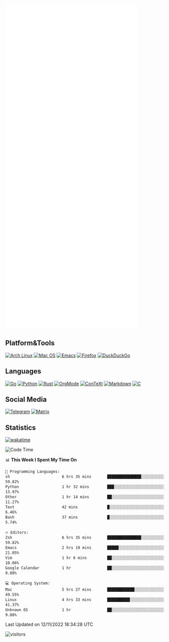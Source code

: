 ![Metrics](https://github.com/SteamedFish/SteamedFish/blob/master/github-metrics.svg)

## Platform&Tools

[![Arch Linux](https://img.shields.io/badge/ArchLinux-1793D1?logo=arch-linux&logoColor=fff&style=flat-square)](https://archlinux.org/)
[![Mac OS](https://img.shields.io/badge/MacOS-000000?style=flat-square&logo=macos&logoColor=F0F0F0)](https://www.apple.com/macos/)
[![Emacs](https://img.shields.io/badge/Emacs-%237F5AB6.svg?&style=flat-square&logo=gnu-emacs&logoColor=white)](https://www.gnu.org/software/emacs/)
[![Firefox](https://img.shields.io/badge/Firefox-FF7139?style=flat-square&logo=Firefox-Browser&logoColor=white)](https://firefox.com/)
[![DuckDuckGo](https://img.shields.io/badge/DuckDuckGo-DE5833?style=flat-square&logo=DuckDuckGo&logoColor=white)](https://duckduckgo.com/)

## Languages

[![Go](https://img.shields.io/badge/Golang-%2300ADD8.svg?style=flat-square&logo=go&logoColor=white)](https://golang.org/)
[![Python](https://img.shields.io/badge/Python-3670A0?style=flat-square&logo=python&logoColor=ffdd54)](https://www.python.org/)
[![Rust](https://img.shields.io/badge/Rust-%23000000.svg?style=flat-square&logo=rust&logoColor=white)](https://www.rust-lang.org/)
[![OrgMode](https://img.shields.io/badge/OrgMode-%23000000.svg?style=flat-square&logo=org&logoColor=white)](https://orgmode.org/)
[![ConTeXt](https://img.shields.io/badge/ConTeXt-%23008080.svg?style=flat-square&logo=latex&logoColor=white)](https://contextgarden.net/)
[![Markdown](https://img.shields.io/badge/MarkDown-%23000000.svg?style=flat-square&logo=markdown&logoColor=white)](https://daringfireball.net/projects/markdown/)
[![C](https://img.shields.io/badge/C-%2300599C.svg?style=flat-square&logo=c&logoColor=white)](https://www.iso.org/standard/74528.html)

## Social Media
[![Telegram](https://img.shields.io/badge/SteamedFish-2CA5E0?style=social&logo=telegram&logoColor=white)](https://t.me/SteamedFish)
[![Matrix](https://img.shields.io/badge/SteamedFish-2CA5E0?style=social&logo=matrix&logoColor=black)](https://matrix.to/#/@i:steamedfish.org)

## Statistics
[![wakatime](https://wakatime.com/badge/user/168280d6-fcf2-4b4f-ad3a-dc4612f35b38.svg)](https://wakatime.com/@168280d6-fcf2-4b4f-ad3a-dc4612f35b38)

<!--START_SECTION:waka-->
![Code Time](http://img.shields.io/badge/Code%20Time-2%2C128%20hrs%2027%20mins-blue)

📊 **This Week I Spent My Time On** 

```text
💬 Programming Languages: 
sh                       6 hrs 35 mins       ███████████████░░░░░░░░░░   59.82% 
Python                   1 hr 32 mins        ███░░░░░░░░░░░░░░░░░░░░░░   13.97% 
Other                    1 hr 14 mins        ██░░░░░░░░░░░░░░░░░░░░░░░   11.27% 
Text                     42 mins             █░░░░░░░░░░░░░░░░░░░░░░░░   6.46% 
Bash                     37 mins             █░░░░░░░░░░░░░░░░░░░░░░░░   5.74%

🔥 Editors: 
Zsh                      6 hrs 35 mins       ███████████████░░░░░░░░░░   59.82% 
Emacs                    2 hrs 19 mins       █████░░░░░░░░░░░░░░░░░░░░   21.05% 
Vim                      1 hr 6 mins         ██░░░░░░░░░░░░░░░░░░░░░░░   10.06% 
Google Calendar          1 hr                ██░░░░░░░░░░░░░░░░░░░░░░░   9.08%

💻 Operating System: 
Mac                      5 hrs 27 mins       ████████████░░░░░░░░░░░░░   49.55% 
Linux                    4 hrs 33 mins       ██████████░░░░░░░░░░░░░░░   41.37% 
Unknown OS               1 hr                ██░░░░░░░░░░░░░░░░░░░░░░░   9.08%

```


 Last Updated on 12/11/2022 18:34:28 UTC
<!--END_SECTION:waka-->

![visitors](https://visitor-badge.laobi.icu/badge?page_id=SteamedFish.SteamedFish)
